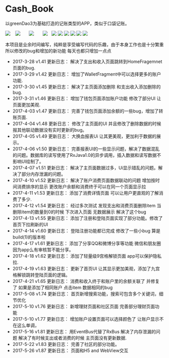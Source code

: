 # Cash_Book
以greenDao3为基础打造的记账类型的APP，类似于口袋记账。



![](https://github.com/liuwen370494581/Cash_Book/blob/master/image/S70413-173614_%E5%89%AF%E6%9C%AC.jpg)    ![](https://github.com/liuwen370494581/Cash_Book/blob/master/image/IMG_1256_%E5%89%AF%E6%9C%AC.jpg)       ![](https://github.com/liuwen370494581/Cash_Book/blob/master/image/IMG_1258_%E5%89%AF%E6%9C%AC.jpg)       ![](https://github.com/liuwen370494581/Cash_Book/blob/master/image/IMG_1259_%E5%89%AF%E6%9C%AC.jpg)       ![](https://github.com/liuwen370494581/Cash_Book/blob/master/image/S70413-172347_%E5%89%AF%E6%9C%AC.jpg)  ![](https://github.com/liuwen370494581/Cash_Book/blob/master/image/S70413-172515_%E5%89%AF%E6%9C%AC.jpg)  ![](https://github.com/liuwen370494581/Cash_Book/blob/master/image/S70413-172358_%E5%89%AF%E6%9C%AC.jpg)  ![](https://github.com/liuwen370494581/Cash_Book/blob/master/image/S70413-172406_%E5%89%AF%E6%9C%AC.jpg)  ![](https://github.com/liuwen370494581/Cash_Book/blob/master/image/S70413-172457_%E5%89%AF%E6%9C%AC.jpg)  ![](https://github.com/liuwen370494581/Cash_Book/blob/master/image/IMG_1424_%E5%89%AF%E6%9C%AC.jpg)    



本项目是业余时间编写，纯粹是享受编写代码的乐趣，由于本身工作也是十分繁重 
所以修改的bug和增加的新功能 每天也都只增加一点点 
* 2017-3-28 v1.41 更新日志： 解决了支出和收入页面跳转到HomeFragemnet页面的bug.
* 2017-3-29 v1.42 更新日志： 增加了WalletFragment中可以选择更多的账户功能.
* 2017-3-30 v1.45 更新日志： 解决了主页面添加删除 和支出收入添加删除的bug.
* 2017-3-31 v1.46 更新日志： 增加了钱包页面添加账户功能 修改了部分UI 让页面更加美观.
* 2017-4-03 v1.47 更新日志： 完善了钱包页面添加余额的一些bug，增加了转账页面.
* 2017-4-04 v1.48 更新日志： 修改了主页面的UI 并且修改了删除数据的时候报其他联动数据没有实时更新的bug。
* 2017-4-05 v1.49 更新日志： 大换血报表Ui 让其更美观，更加利于数据的展示。
* 2017-4-06 v1.50 更新日志： 完善报表UI的一些显示问题，解决了数据混乱的问题。数据库的读写使用了RxJava1.0的异步调用，插入数据和读写数据不影响UI绘制了。
* 2017-4-07 v1.51 更新日志：	解决了主页面数据过多，Ui显示错乱的问题。解决了部分内存泄漏的问题。
* 2017-4-10 v1.52 更新日志： 解决了账户消费页面数据联动的问题 增加按时间消费排序的显示 更改账户余额和消费终于可以在同一个页面显示拉
* 2017-4-11 v1.53 更新日志： 添加了消费详情页面 可以让用户更直观的了解消费了多少.
* 2017-4-12 v1.54 更新日志： 经过多次测试 发现支出和消费页面删除item  当删除item的数量到0的时候 下次进入页面 无数据展示 解决了这个bug
* 2017-4-13 v1.55 更新日志： 添加了注册和登陆页面实现了部分功能。修改了首页下拉刷新的UI
* 2017-4-14 v1.60 更新日志： 登陆注册功能都已完成  修改了一些小bug 算是build(1)的版本啦 
* 2017-4-17 v1.61 更新日志： 添加了分享QQ和微博分享等功能 微信和朋友圈因为app么有审核暂不能分享。
* 2017-4-18 v1.62 更新日志： 添加了轻量级9宫格解锁页面 app可以保护隐私拉.
* 2017-4-19 v1.63 更新日志： 更新了首页UI 让其显示更加美观，添加了九宫格解锁跳转登陆页面的逻辑。
* 2017-4-21 v1.65 更新日志： 消费和收入终于和账户里的余额关联了 并修复了 如果是添加了相同账户 点击item 数据相同的bug 
* 2017-5-08 v1.74 更新日志： 首页新增搜索功能，搜索可包含多个关键词，细节优化
* 2017-5-10 v1.76 更新日志： 新增理财页面和社区页面 完善部分理财页面功能
* 2017-5-10 v1.77 更新日志： 增加账户设置页面可以选择颜色了 让账户显示不在这么单调，
* 2017-5-16 v1.81 更新日志： 用EventBus代替了RxBus 解决了内存泄漏的问题 解决了有时候支出或者消费的时候 主页面没有更新数据.
* 2017-5-22 v1.83 更新日志： 完善了社区的部分功能。
* 2017-5-26 v1.87 更新日志： 页面和H5 and WebView交互


